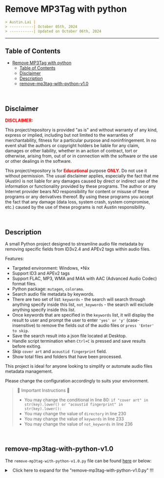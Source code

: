 
# Remove MP3Tag with python

```markdown
> Austin.Lai |
> -----------| October 05th, 2024
> -----------| Updated on October 06th, 2024
```

---

## Table of Contents

<!-- TOC -->

- [Remove MP3Tag with python](#remove-mp3tag-with-python)
    - [Table of Contents](#table-of-contents)
    - [Disclaimer](#disclaimer)
    - [Description](#description)
    - [remove-mp3tag-with-python-v1.0](#remove-mp3tag-with-python-v10)

<!-- /TOC -->

<br>

## Disclaimer

<span style="color: red; font-weight: bold;">DISCLAIMER:</span>

This project/repository is provided "as is" and without warranty of any kind, express or implied, including but not limited to the warranties of merchantability, fitness for a particular purpose and noninfringement. In no event shall the authors or copyright holders be liable for any claim, damages or other liability, whether in an action of contract, tort or otherwise, arising from, out of or in connection with the software or the use or other dealings in the software.

This project/repository is for <span style="color: red; font-weight: bold;">Educational</span> purpose <span style="color: red; font-weight: bold;">ONLY</span>. Do not use it without permission. The usual disclaimer applies, especially the fact that me (Austin) is not liable for any damages caused by direct or indirect use of the information or functionality provided by these programs. The author or any Internet provider bears NO responsibility for content or misuse of these programs or any derivatives thereof. By using these programs you accept the fact that any damage (data loss, system crash, system compromise, etc.) caused by the use of these programs is not Austin responsibility.

<br>

## Description

<!-- Description -->

A small Python project designed to streamline audio file metadata by removing specific fields from ID3v2.4 and APEv2 tags within audio files.

Features:

- Targeted environment: Windows, *Nix
- Support ID3 and APEv2 tags
- Support FLAC, MP3, WMA and M4A with AAC (Advanced Audio Codec) format files.
- Python package: `mutagen`, `colorama`.
- Search audio file metadata by keywords.
- There are two set of list: `keywords` - the search will search through anything specify inside this list, `not_keywords` - the search will exclude anything specify inside this list.
- Once keywords that are specified in the `keywords` list, it will display the result to user and prompt the user to enter `'yes' or 'y'` (case-insensitive) to remove the fields out of the audio files or `press 'Enter' to skip`.
- Save the search result into a json file located at Desktop.
- Handle script termination when `Ctrl+C` is pressed and save results before exiting.
- Skip `cover art` and `acoustid fingerprint` field.
- Show total files and folders that have been processed.

This project is ideal for anyone looking to simplify or automate audio files metadata management.

Please change the configuration accordingly to suits your environment.

> 🚨 Important Instructions 🚨
> - You may change the conditional in line 80: `if "cover art" in str(key).lower() or "acoustid fingerprint" in str(key).lower():`
> - You may change the value of `directory` in line 230
> - You may change the value of `keywords` in line 233
> - You may change the value of `not_keywords` in line 236

<!-- /Description -->

<br>

## remove-mp3tag-with-python-v1.0

The `remove-mp3tag-with-python-v1.0.py` file can be found [here](remove-mp3tag-with-python-v1.0.py) or below:

<details>

<summary><span style="padding-left:10px;">Click here to expand for the "remove-mp3tag-with-python-v1.0.py" !!!</span></summary>

```python
import os
import signal  # Import signal to handle Ctrl+C interruptions
import json  # Import json to save results in JSON format
from mutagen.id3 import ID3, ID3NoHeaderError, TXXX, COMM  # Import necessary classes for ID3 tags
from mutagen.apev2 import APEv2, APENoHeaderError  # Import necessary classes for APEv2 tags
from mutagen.mp3 import MP3  # Import class for MP3 files
from mutagen.mp4 import MP4  # Import class for MP4 files
from colorama import init, Fore, Back  # Import colorama for colored terminal output

# Initialize colorama to automatically reset colors after each print
init(autoreset=True)

# Add this global variable at the top of your script
all_results = []  # Global variable to store results

# Function to handle script termination when Ctrl+C is pressed and save results before exiting
def signal_handler(sig, frame):
    print(f"\n")  # Print a new line for better readability
    print(f"{Back.RED}{Fore.WHITE}Script terminated by user (Ctrl+C).")  # Notify the user of termination
    # Save results if any exist
    if all_results:
        save_results("", all_results)  # Save the results before exiting
    exit(0)  # Exit the script

# Register the signal handler for Ctrl+C interruptions
signal.signal(signal.SIGINT, signal_handler)

# Function to read ID3 tags from MP3 files
def read_id3_tags(file_path):
    try:
        audio = MP3(file_path)  # Create an MP3 object for the specified file
        tags = audio.tags  # Retrieve the tags from the audio file
        if tags is None:
            raise ID3NoHeaderError  # Raise an error if no tags are found
        print(f"{Back.BLACK}{Fore.WHITE}Successfully read ID3 tags from {file_path}")  # Notify success
        return tags  # Return the tags
    except ID3NoHeaderError:
        print(f"{Back.BLACK}{Fore.WHITE}No ID3 tags found in {file_path}")  # Notify no tags found
        return None  # Return None if no tags found
    except Exception as e:
        print(f"{Back.RED}{Fore.WHITE}Error reading ID3 tags from {file_path}: {e}")  # Notify any other errors
        return None  # Return None on error

# Function to read APE tags from audio files
def read_ape_tags(file_path):
    try:
        tags = APEv2(file_path)  # Create an APEv2 object for the specified file
        print(f"{Back.BLACK}{Fore.WHITE}Successfully read APE tags from {file_path}")  # Notify success
        return tags  # Return the tags
    except APENoHeaderError:
        print(f"{Back.BLACK}{Fore.WHITE}No APE tags found in {file_path}")  # Notify no tags found
        return None  # Return None if no tags found
    except Exception as e:
        print(f"{Back.RED}{Fore.WHITE}Error reading APE tags from {file_path}: {e}")  # Notify any other errors
        return None  # Return None on error

# Function to read MP4 tags from .m4a files
def read_mp4_tags(file_path):
    try:
        audio = MP4(file_path)  # Create an MP4 object for the specified file
        tags = audio.tags  # Retrieve the tags from the audio file
        if tags is None:
            print(f"{Back.BLACK}{Fore.WHITE}No MP4 tags found in {file_path}")  # Notify no tags found
            return None  # Return None if no tags found
        print(f"{Back.BLACK}{Fore.WHITE}Successfully read MP4 tags from {file_path}")  # Notify success
        return tags  # Return the tags
    except Exception as e:
        print(f"{Back.RED}{Fore.WHITE}Error reading MP4 tags from {file_path}: {e}")  # Notify any other errors
        return None  # Return None on error

# Function to search for keywords in the provided tags
def search_keywords(tags, keywords, not_keywords):
    results = []  # Initialize a list to store found results
    for key, value in tags.items():  # Iterate through each tag

        # Debug key
        # print(f"Key: {key}, Type: {type(key)}")
        
        # Skip "cover art" and "acoustid fingerprint" field
        if "cover art" in str(key).lower() or "acoustid fingerprint" in str(key).lower() or "covr" in str(key).lower():
            continue  # Skip the iteration if the key contains "cover art" and "acoustid fingerprint"
        
        # Check for extended fields like TXXX and COMM
        elif isinstance(value, (TXXX, COMM)) or isinstance(tags, APEv2):
            for keyword in keywords:  # Iterate through each keyword
                # Check if keyword is present and not in not_keywords
                if keyword.lower() in str(value).lower() and not any(nk.lower() in str(value).lower() for nk in not_keywords):
                    results.append((key, value))  # Append the found key and value to results
                    print(f"{Back.BLACK}{Fore.GREEN}Keyword '{keyword}' found in field '{key}' with value '{value}' (excluding not_keywords)")
        elif isinstance(value, (list, str)): # Check for extended fields like TXXX and COMM in MP4

            value_str = str(value[0]).encode('utf-8', errors='replace').decode('utf-8') if isinstance(value, list) else str(value).encode('utf-8', errors='replace').decode('utf-8')
            
            for keyword in keywords:
                if keyword.lower() in value_str.lower() and not any(nk.lower() in value_str.lower() for nk in not_keywords):
                    results.append((key, value))
                    print(f"{Back.BLACK}{Fore.GREEN}Keyword '{keyword}' found in field '{key}' with value '{value}' (excluding not_keywords)")

    # Handle extended fields for MP4
    if isinstance(tags, MP4):
        for key, value in tags.items():  # Iterate through each tag in MP4
            value_str = str(value)  # Convert value to string
            for keyword in keywords:  # Iterate through each keyword
                # Check if keyword is present and not in not_keywords
                if keyword.lower() in value_str.lower() and not any(nk.lower() in value_str.lower() for nk in not_keywords):
                    results.append((key, value))  # Append the found key and value to results
                    print(f"{Back.BLACK}{Fore.GREEN}Keyword '{keyword}' found in extended field '{key}' with value '{value}' (excluding not_keywords)")

    return results  # Return the list of results found

# Function to save results to a JSON file with versioning
def save_results(file_path, results):
    desktop = os.path.join(os.path.expanduser("~"), "Desktop")  # Get the user's desktop path, this will work on both Windows and Unix-based systems
    
    # Create a versioned filename
    base_filename = 'id3_search_results'  # Base filename for the results
    version = 1  # Start versioning from 1
    result_file = os.path.join(desktop, f"{base_filename}_v{version}.json")  # Create the initial filename

    # Increment version number if the file already exists
    while os.path.exists(result_file):
        version += 1  # Increment version number
        result_file = os.path.join(desktop, f"{base_filename}_v{version}.json")  # Update the filename
    
    # Only create the file if there are results
    if results:
        # Prepare results for JSON serialization
        json_results = []
        for file_path, res in results:  # Iterate through each result
            entry = {"file": file_path, "tags": []}  # Create a dictionary for the current file
            for key, value in res:  # Iterate through each result in the current file
                entry["tags"].append({key: str(value)})  # Append the key-value pair to the tags list
            json_results.append(entry)  # Append the entry to json_results

        with open(result_file, 'w', encoding='utf-8', errors='replace') as f:  # Open the file for writing with UTF-8 encoding
            json.dump(json_results, f, ensure_ascii=False, indent=4)  # Save as JSON
        print(f"\n")
        print(f"{Back.BLACK}{Fore.WHITE}Results saved to {result_file}")  # Notify where results are saved
        print(f"\n")

# Function to remove specified tags from an audio file
def remove_tags(file_path, fields, tag_type):
    try:
        tags = tag_type(file_path)  # Create a tags object for the specified file type
        for field in fields:  # Iterate through each field to remove
            if field in tags:  # Check if the field exists in tags
                del tags[field]  # Delete the field from tags
        tags.save(file_path)  # Save the updated tags back to the file
        print(f"{Back.BLACK}{Fore.LIGHTRED_EX}Tags removed from {file_path}")  # Notify that tags were removed
    except Exception as e:
        print(f"{Back.RED}{Fore.WHITE}Error removing tags from {file_path}: {e}")  # Notify any errors during removal

# Main function to process all audio files in the specified directory
def process_directory(directory, keywords, not_keywords):
    global all_results  # Use the global variable
    folder_count = 0  # Initialize folder count
    file_count = 0  # Initialize file count
    all_results = []  # List to store results for all processed files

    for root, _, files in os.walk(directory):  # Walk through the directory
        folder_count += 1  # Increment folder count
        for file in files:  # Iterate through each file
            file_path = os.path.join(root, file)  # Construct the full file path
            if file.endswith(('.mp3', '.m4a', '.flac', '.wma')):  # Check for specific audio file formats
                file_count += 1  # Increment file count
                print(f"\n")
                print(f"{Back.BLACK}{Fore.WHITE}Processing file: {file_path}")  # Notify which file is being processed

                # Initialize all_tags variable to store tags
                all_tags = None
                results = []  # List to store results for the current file

                # Try to read ID3 tags for MP3 files
                if file.endswith('.mp3'):
                    id3_tags = read_id3_tags(file_path)  # Read ID3 tags
                    ape_tags = read_ape_tags(file_path)  # Read APE tags
                    all_tags = id3_tags or ape_tags  # Combine tags if available
                    
                    if id3_tags and ape_tags:  # Check if both tag types are present
                        print(f"{Back.BLACK}{Fore.WHITE}MP3 file contains both ID3 and APEv2 tags")  # Notify presence of both tags
                        all_tags = {**id3_tags, **ape_tags}  # Merge the tags into a single dictionary
                    elif not all_tags:  # Check if no tags were found
                        print(f"{Back.BLACK}{Fore.WHITE}No ID3 or APE tags found in {file_path}")  # Notify no tags found
                
                # For .m4a files, read MP4 tags
                elif file.endswith('.m4a'):
                    all_tags = read_mp4_tags(file_path)  # Read MP4 tags

                # For other formats, read APEv2 tags
                else:
                    all_tags = read_ape_tags(file_path)  # Read APE tags

                if all_tags:  # If any tags were found
                    results = search_keywords(all_tags, keywords, not_keywords)  # Search for keywords in tags

                    # Store results even if the user interrupts
                    if results:  # If any results were found
                        all_results.append((file_path, results))  # Append results to all_results
                        print(f"{Back.BLACK}{Fore.GREEN}Keywords found in {file_path}:")  # Notify which keywords were found
                        for key, value in results:  # Iterate through each result
                            print(f"{Back.BLACK}{Fore.GREEN}{key}: {value}")  # Print the found key-value pair
                        
                        try:
                            user_input = input("\nIs the detection correct? Please enter 'yes' or 'y' to confirm (or press 'Enter' to skip): ")  # Ask for user confirmation
                            if user_input.lower() in ['yes', 'y']:  # Check if user confirmed
                                remove_tags(file_path, [key for key, _ in results], MP4 if file.endswith('.m4a') else MP3)  # Remove the confirmed tags
                            else:
                                print(f"{Back.BLACK}{Fore.LIGHTRED_EX}Skipping removal of tags.")  # Notify skipping removal

                        except KeyboardInterrupt:  # Catch the Ctrl+C exception
                            print(f"\n{Back.RED}{Fore.WHITE}Script terminated by user (Ctrl+C). Saving results...")  # Notify user of termination
                            save_results("", all_results)  # Save the results before exiting
                            exit(0)  # Exit the script

                else:
                    print(f"{Back.BLACK}{Fore.WHITE}No keywords found in {file_path}")  # Notify no keywords found in file
                
                # Periodically save results after every 100 files
                if len(all_results) % 100 == 0:
                    save_results("", all_results)

    print(f"\n")
    print(f"{Back.BLACK}{Fore.WHITE}Total folders processed: {folder_count}")  # Print total folders processed
    print(f"{Back.BLACK}{Fore.WHITE}Total files processed: {file_count}")  # Print total files processed

    # Save results to a file only after processing all files
    save_results("", all_results)  # Call the function to save results

# Define the directory and keywords for processing
directory = "C:\\Users\\Users\\Desktop\\"  # Specify the directory to process

# Define the list of keywords to search for
keywords = ["https://www."]  # List of keywords

# Define the list of keywords to exclude from search results
not_keywords = ["deezer", "open.spotify", "lame", "discogs", "GENIE", "pmedia_music", "music.apple", "bandcamp", "beatsource", "YOUNG-LUV.COM", "amazon", "beatport", "junodownload"]  # List of excluded keywords

# Process the directory for audio files
process_directory(directory, keywords, not_keywords)  # Call the main function to process the directory

```

</details>


